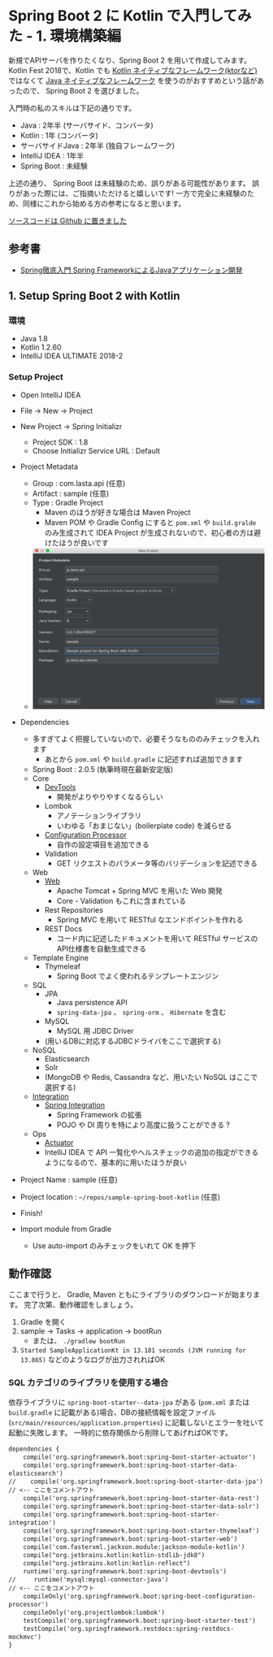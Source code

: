 # Spring Boot 2 に Kotlin で入門してみた - 1. 環境構築編
新規でAPIサーバを作りたくなり、Spring Boot 2 を用いて作成してみます。
Kotlin Fest 2018で、Kotlin でも [Kotlin ネイティブなフレームワーク(ktorなど)][ktor] ではなくて [Java ネイティブなフレームワーク][Kotlin Fest 2018] を使うのがおすすめという話があったので、 Spring Boot 2 を選びました。

入門時の私のスキルは下記の通りです。

* Java : 2年半 (サーバサイド、コンバータ)
* Kotlin : 1年 (コンバータ)
* サーバサイドJava : 2年半 (独自フレームワーク)
* IntelliJ IDEA : 1年半
* Spring Boot : 未経験

上述の通り、 Spring Boot は未経験のため、誤りがある可能性があります。
誤りがあった際には、ご指摘いただけると嬉しいです!
一方で完全に未経験のため、同様にこれから始める方の参考になると思います。

[ソースコードは Github に置きました][github]

[ktor]: https://qiita.com/lasta/items/2c25ae5a875ba8da4f8a
[Kotlin Fest 2018]: http://tech.connehito.com/entry/2018/08/31/131552
[github]: https://github.com/lasta/sample-spring-boot-kotlin/tree/qiita/1-setup

## 参考書
* [Spring徹底入門 Spring FrameworkによるJavaアプリケーション開発](https://www.amazon.co.jp/gp/product/B01IEWNLBU/ref=oh_aui_d_detailpage_o01_?ie=UTF8&psc=1)

## 1. Setup Spring Boot 2 with Kotlin
### 環境
* Java 1.8
* Kotlin 1.2.60
* IntelliJ IDEA ULTIMATE 2018-2

### Setup Project
* Open IntelliJ IDEA
* File -> New -> Project 
* New Project -> Spring Initializr
  * Project SDK : 1.8
  * Choose Initializr Service URL : Default
* Project Metadata
  * Group : com.lasta.api (任意)
  * Artifact : sample (任意)
  * Type : Gradle Project
    * Maven のほうが好きな場合は Maven Project
    * Maven POM や Gradle Config にすると `pom.xml` や `build.gralde` のみ生成されて IDEA Project が生成されないので、初心者の方は避けたほうが良いです
  * ![Project Metadata]( ./assets/1/1_project_metadata.png )
* Dependencies
  * 多すぎてよく把握していないので、必要そうなもののみチェックを入れます
    * あとから `pom.xml` や `build.gradle` に記述すれば追加できます
  * Spring Boot : 2.0.5 (執筆時現在最新安定版)
  * Core
    * [DevTools](https://docs.spring.io/spring-boot/docs/2.0.5.RELEASE/reference/htmlsingle/#using-boot-devtools)
      * 開発がよりやりやすくなるらしい
    * Lombok
      * アノテーションライブラリ
      * いわゆる「おまじない」(boilerplate code) を減らせる
    * [Configuration Processor](https://docs.spring.io/spring-boot/docs/2.0.5.RELEASE/reference/htmlsingle/#configuration-metadata-annotation-processor)
      * 自作の設定項目を追加できる
    * Validation
      * GET リクエストのパラメータ等のバリデーションを記述できる
  * Web
    * [Web](https://docs.spring.io/spring-boot/docs/2.0.5.RELEASE/reference/htmlsingle/#boot-features-developing-web-applications)
      * Apache Tomcat + Spring MVC を用いた Web 開発
      * Core - Validation もこれに含まれている
    * Rest Repositories
      * Spring MVC を用いて RESTful なエンドポイントを作れる
    * REST Docs
      * コード内に記述したドキュメントを用いて RESTful サービスのAPI仕様書を自動生成できる
  * Template Engine
    * Thymeleaf
      * Spring Boot でよく使われるテンプレートエンジン
  * SQL
    * JPA
      * Java persistence API
      * `spring-data-jpa` 、 `spring-orm` 、 `Hibernate` を含む
    * MySQL
      * MySQL 用 JDBC Driver
    * (用いるDBに対応するJDBCドライバをここで選択する)
  * NoSQL
    * Elasticsearch
    * Solr
    * (MongoDB や Redis, Cassandra など、用いたい NoSQL はここで選択する)
  * [Integration](http://spring.io/projects/spring-integration)
    * [Spring Integration](https://docs.spring.io/spring-boot/docs/2.0.5.RELEASE/reference/htmlsingle/#boot-features-integration)
      * Spring Framework の拡張
      * POJO や DI 周りを特により高度に扱うことができる ?
  * Ops
    * [Actuator](https://docs.spring.io/spring-boot/docs/2.0.5.RELEASE/reference/htmlsingle/#production-ready)
    * IntelliJ IDEA で API 一覧化やヘルスチェックの追加の指定ができるようになるので、基本的に用いたほうが良い
* Project Name : sample (任意)
* Project location : `~/repos/sample-spring-boot-kotlin` (任意)
* Finish!


* Import module from Gradle
  * Use auto-import のみチェックをいれて OK を押下

## 動作確認
ここまで行うと、 Gradle, Maven ともにライブラリのダウンロードが始まります。
完了次第、動作確認をしましょう。

1. Gradle を開く
2. sample -> Tasks -> application -> bootRun
   * または、 `./gradlew bootRun`
3. `Started SampleApplicationKt in 13.181 seconds (JVM running for 13.865)` などのようなログが出力されればOK

### SQL カテゴリのライブラリを使用する場合
依存ライブラリに `spring-boot-starter--data-jpa` がある (`pom.xml` または `build.gradle` に記載がある)場合、DBの接続情報を設定ファイル (`src/main/resources/application.properties`) に記載しないとエラーを吐いて起動に失敗します。
一時的に依存関係から削除してあげればOKです。

```groovy:一時的にJPA, MySQLを用いないようにする
dependencies {
    compile('org.springframework.boot:spring-boot-starter-actuator')
    compile('org.springframework.boot:spring-boot-starter-data-elasticsearch')
//    compile('org.springframework.boot:spring-boot-starter-data-jpa') // <-- ここをコメントアウト
    compile('org.springframework.boot:spring-boot-starter-data-rest')
    compile('org.springframework.boot:spring-boot-starter-data-solr')
    compile('org.springframework.boot:spring-boot-starter-integration')
    compile('org.springframework.boot:spring-boot-starter-thymeleaf')
    compile('org.springframework.boot:spring-boot-starter-web')
    compile('com.fasterxml.jackson.module:jackson-module-kotlin')
    compile("org.jetbrains.kotlin:kotlin-stdlib-jdk8")
    compile("org.jetbrains.kotlin:kotlin-reflect")
    runtime('org.springframework.boot:spring-boot-devtools')
//     runtime('mysql:mysql-connector-java')                           // <-- ここをコメントアウト
    compileOnly('org.springframework.boot:spring-boot-configuration-processor')
    compileOnly('org.projectlombok:lombok')
    testCompile('org.springframework.boot:spring-boot-starter-test')
    testCompile('org.springframework.restdocs:spring-restdocs-mockmvc')
}
```
